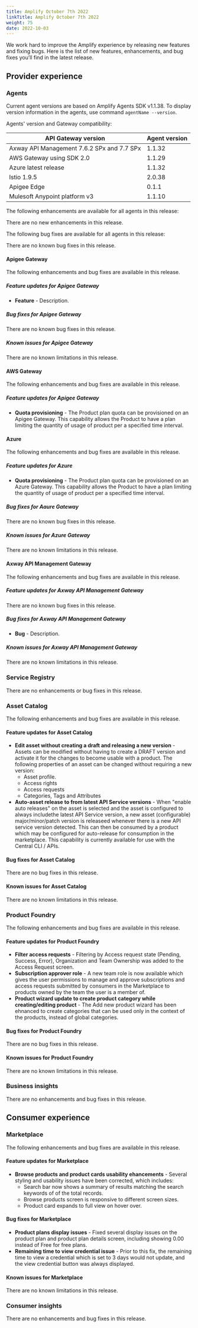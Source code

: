 ```yaml
---
title: Amplify October 7th 2022
linkTitle: Amplify October 7th 2022
weight: 75
date: 2022-10-03
---
```

We work hard to improve the Amplify experience by releasing new features and fixing bugs. Here is the list of new features, enhancements, and bug fixes you’ll find in the latest release.

## Provider experience

### Agents

Current agent versions are based on Amplify Agents SDK v1.1.38. To display version information in the agents, use command `agentName --version`.

Agents' version and Gateway compatibility:

| API Gateway version                        | Agent version|
|--------------------------------------------|--------------|
| Axway API Management 7.6.2 SPx and 7.7 SPx | 1.1.32       |
| AWS Gateway using SDK 2.0                  | 1.1.29       |
| Azure latest release                       | 1.1.32       |
| Istio 1.9.5                                | 2.0.38       |
| Apigee Edge                                | 0.1.1        |
| Mulesoft Anypoint platform v3              | 1.1.10        |

The following enhancements are available for all agents in this release:

There are no new enhancements in this release.

The following bug fixes are available for all agents in this release:

There are no known bug fixes in this release.

#### Apigee Gateway

The following enhancements and bug fixes are available in this release.

##### Feature updates for Apigee Gateway

* **Feature** - Description.

##### Bug fixes for Apigee Gateway

There are no known bug fixes in this release.

##### Known issues for Apigee Gateway

There are no known limitations in this release.

#### AWS Gateway

The following enhancements and bug fixes are available in this release.

##### Feature updates for Apigee Gateway

* **Quota provisioning** - The Product plan quota can be provisioned on an Apigee Gateway. This capability allows the Product to have a plan limiting the quantity of usage of product per a specified time interval.

#### Azure

The following enhancements and bug fixes are available in this release.

##### Feature updates for Azure

* **Quota provisioning** - The Product plan quota can be provisioned on an Azure Gateway. This capability allows the Product to have a plan limiting the quantity of usage of product per a specified time interval.

##### Bug fixes for Aaure Gateway

There are no known bug fixes in this release.

##### Known issues for Azure Gateway

There are no known limitations in this release.

#### Axway API Management Gateway

The following enhancements and bug fixes are available in this release.

##### Feature updates for Axway API Management Gateway

There are no known bug fixes in this release.

##### Bug fixes for Axway API Management Gateway

* **Bug** - Description.

##### Known issues for Axway API Management Gateway

There are no known limitations in this release.

### Service Registry

There are no enhancements or bug fixes in this release.

### Asset Catalog

The following enhancements and bug fixes are available in this release.

#### Feature updates for Asset Catalog

* **Edit asset without creating a draft and releasing a new version** - Assets can be modified without having to create a DRAFT version and activate it for the changes to become usable with a product. The following properties of an asset can be changed without requiring a new version:
  * Asset profile.
  * Access rights
  * Access requests
  * Categories, Tags and Attributes
* **Auto-asset release to from latest API Service versions** - When "enable auto releases" on the asset is selected and the asset is configured to always includethe latest API Service version, a new asset (configurable) major/minor/patch version is releaseed whenever there is a new API service version detected. This can then be consumed by a product which may be configured for auto-release for consumption in the marketplace. This capability is currently available for use with the Central CLI / APIs.

#### Bug fixes for Asset Catalog

There are no bug fixes in this release.

#### Known issues for Asset Catalog

There are no known limitations in this release.

### Product Foundry

The following enhancements and bug fixes are available in this release.

#### Feature updates for Product Foundry

* **Filter access requests** - Filtering by Access request state (Pending, Success, Error), Organization and Team Ownership was added to the Access Request screen.
* **Subscription approver role** - A new team role is now available which gives the user permissions to manage and approve subscriptions and access requests submitted by consumers in the Marketplace to products owned by the team the user is a member of.
* **Product wizard update to create product category while creating/editing product** - The Add new product wizard has been ehnanced to create categories that can be used only in the context of the products, instead of global categories.

#### Bug fixes for Product Foundry

There are no bug fixes in this release.

#### Known issues for Product Foundry

There are no known limitations in this release.

### Business insights

There are no enhancements and bug fixes in this release.

## Consumer experience

### Marketplace

The following enhancements and bug fixes are available in this release.

#### Feature updates for Marketplace

* **Browse products and product cards usability ehancements** - Several styling and usability issues have been corrected, which includes:
  * Search bar now shows a summary of results matching the search keywords of of the total records.
  * Browse products screen is responsive to different screen sizes.
  * Product card expands to full view on hover over.

#### Bug fixes for Marketplace

* **Product plans display issues** - Fixed several display issues on the product plan and product plan details screen, including showing 0.00 instead of Free for free plans.
* **Remaining time to view credential issue** - Prior to this fix, the remaining time to view a credential which is set to 3 days would not update, and the view credential button was always displayed.

#### Known issues for Marketplace

There are no known limitations in this release.

### Consumer insights

There are no enhancements and bug fixes in this release.
